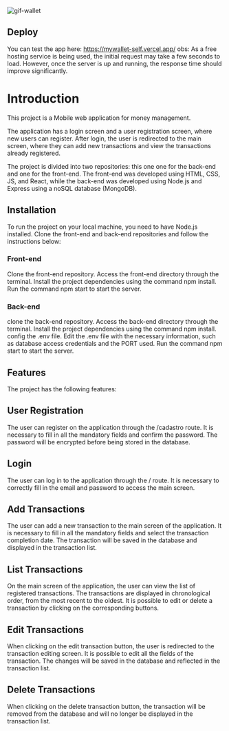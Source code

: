 ![gif-wallet](https://user-images.githubusercontent.com/120587680/236262414-05507cf1-e24c-48d0-af6f-c20fe00b3106.gif)

## Deploy
You can test the app here: https://mywallet-self.vercel.app/
obs: As a free hosting service is being used, the initial request may take a few seconds to load. However, once the server is up and running, the response time should improve significantly.

# Introduction
This project is a Mobile web application for money management.

The application has a login screen and a user registration screen, where new users can register. After login, the user is redirected to the main screen, where they can add new transactions and view the transactions already registered.

The project is divided into two repositories: this one one for the back-end and one for the front-end. The front-end was developed using HTML, CSS, JS, and React, while the back-end was developed using Node.js and Express using a noSQL database (MongoDB).

## Installation
To run the project on your local machine, you need to have Node.js installed. Clone the front-end and back-end repositories and follow the instructions below:

### Front-end
Clone the front-end repository.
Access the front-end directory through the terminal.
Install the project dependencies using the command npm install.
Run the command npm start to start the server.

### Back-end
clone the back-end repository.
Access the back-end directory through the terminal.
Install the project dependencies using the command npm install.
config the .env file.
Edit the .env file with the necessary information, such as database access credentials and the PORT used.
Run the command npm start to start the server.

## Features
The project has the following features:

## User Registration
The user can register on the application through the /cadastro route. It is necessary to fill in all the mandatory fields and confirm the password. The password will be encrypted before being stored in the database.

## Login
The user can log in to the application through the / route. It is necessary to correctly fill in the email and password to access the main screen.

## Add Transactions
The user can add a new transaction to the main screen of the application. It is necessary to fill in all the mandatory fields and select the transaction completion date. The transaction will be saved in the database and displayed in the transaction list.

## List Transactions
On the main screen of the application, the user can view the list of registered transactions. The transactions are displayed in chronological order, from the most recent to the oldest. It is possible to edit or delete a transaction by clicking on the corresponding buttons.

## Edit Transactions
When clicking on the edit transaction button, the user is redirected to the transaction editing screen. It is possible to edit all the fields of the transaction. The changes will be saved in the database and reflected in the transaction list.

## Delete Transactions
When clicking on the delete transaction button, the transaction will be removed from the database and will no longer be displayed in the transaction list.
